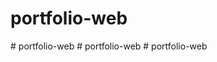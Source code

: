 # portfolio-web
#   p o r t f o l i o - w e b  
 #   p o r t f o l i o - w e b  
 # portfolio-web

